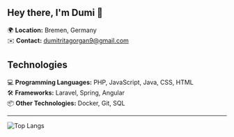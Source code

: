 ## Hey there, I'm Dumi 👋

🌍 **Location:** Bremen, Germany  
✉️ **Contact:** [dumitritagorgan9@gmail.com](mailto:dumitritagorgan9@gmail.com)

## Technologies
💻 **Programming Languages:** PHP, JavaScript, Java, CSS, HTML  
🛠 **Frameworks:** Laravel, Spring, Angular  
📦 **Other Technologies:** Docker, Git, SQL

---

![Top Langs](https://github-readme-stats.vercel.app/api/top-langs/?username=dumitrita1&hide_progress=true)

